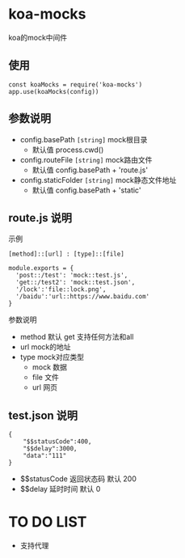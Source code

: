 # koa-mocks

koa的mock中间件

## 使用

```javascipt
const koaMocks = require('koa-mocks')
app.use(koaMocks(config))
```

## 参数说明

- config.basePath `[string]` mock根目录
	- 默认值 process.cwd()
- config.routeFile `[string]` mock路由文件
	- 默认值 config.basePath + 'route.js'
- config.staticFolder `[string]` mock静态文件地址
	- 默认值 config.basePath + 'static'

## route.js 说明

示例

`[method]::[url] : [type]::[file]`

```
module.exports = {
  'post::/test': 'mock::test.js',
  'get::/test2': 'mock::test.json',
  '/lock':'file::lock.png',
  '/baidu':'url::https://www.baidu.com'
}
```

参数说明

- method 默认 get 支持任何方法和all
- url mock的地址
- type mock对应类型
	- mock 数据
	- file 文件
	- url 网页

## test.json 说明

```
{
	"$$statusCode":400,
	"$$delay":3000,
	"data":"111"
}
```

- $$statusCode 返回状态码 默认 200
- $$delay 延时时间 默认 0

# TO DO LIST

- 支持代理